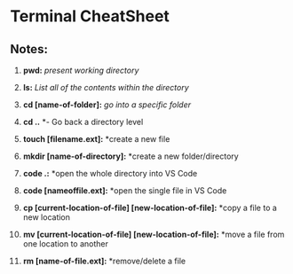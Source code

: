 # Terminal CheatSheet

## Notes: ##

1. **pwd:** *present working directory*

2. **ls:** *List all of the contents within the directory*
    
3. **cd [name-of-folder]:** *go into a specific folder*

4. **cd ..** *- Go back a directory level

5. **touch [filename.ext]:** *create a new file

6. **mkdir [name-of-directory]:** *create a new folder/directory

7. **code .:** *open the whole directory into VS Code

8. **code [nameoffile.ext]:** *open the single file in VS Code

9. **cp [current-location-of-file] [new-location-of-file]:** *copy a file to a new location

10. **mv [current-location-of-file] [new-location-of-file]:** *move a file from one location to another

11. **rm [name-of-file.ext]:** *remove/delete a file
